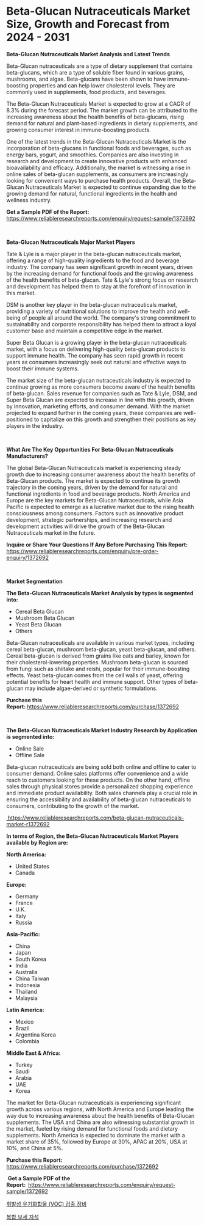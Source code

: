 <p><h1>Beta-Glucan Nutraceuticals Market Size, Growth and Forecast from 2024 - 2031</h1></p><p><strong>Beta-Glucan Nutraceuticals Market Analysis and Latest Trends</strong></p>
<p><p>Beta-Glucan nutraceuticals are a type of dietary supplement that contains beta-glucans, which are a type of soluble fiber found in various grains, mushrooms, and algae. Beta-glucans have been shown to have immune-boosting properties and can help lower cholesterol levels. They are commonly used in supplements, food products, and beverages.</p><p>The Beta-Glucan Nutraceuticals Market is expected to grow at a CAGR of 8.3% during the forecast period. The market growth can be attributed to the increasing awareness about the health benefits of beta-glucans, rising demand for natural and plant-based ingredients in dietary supplements, and growing consumer interest in immune-boosting products.</p><p>One of the latest trends in the Beta-Glucan Nutraceuticals Market is the incorporation of beta-glucans in functional foods and beverages, such as energy bars, yogurt, and smoothies. Companies are also investing in research and development to create innovative products with enhanced bioavailability and efficacy. Additionally, the market is witnessing a rise in online sales of beta-glucan supplements, as consumers are increasingly looking for convenient ways to purchase health products. Overall, the Beta-Glucan Nutraceuticals Market is expected to continue expanding due to the growing demand for natural, functional ingredients in the health and wellness industry.</p></p>
<p><strong>Get a Sample PDF of the Report:&nbsp;</strong> <a href="https://www.reliableresearchreports.com/enquiry/request-sample/1372692">https://www.reliableresearchreports.com/enquiry/request-sample/1372692</a></p>
<p>&nbsp;</p>
<p><strong>Beta-Glucan Nutraceuticals Major Market Players</strong></p>
<p><p>Tate & Lyle is a major player in the beta-glucan nutraceuticals market, offering a range of high-quality ingredients to the food and beverage industry. The company has seen significant growth in recent years, driven by the increasing demand for functional foods and the growing awareness of the health benefits of beta-glucan. Tate & Lyle's strong focus on research and development has helped them to stay at the forefront of innovation in this market.</p><p>DSM is another key player in the beta-glucan nutraceuticals market, providing a variety of nutritional solutions to improve the health and well-being of people all around the world. The company's strong commitment to sustainability and corporate responsibility has helped them to attract a loyal customer base and maintain a competitive edge in the market.</p><p>Super Beta Glucan is a growing player in the beta-glucan nutraceuticals market, with a focus on delivering high-quality beta-glucan products to support immune health. The company has seen rapid growth in recent years as consumers increasingly seek out natural and effective ways to boost their immune systems.</p><p>The market size of the beta-glucan nutraceuticals industry is expected to continue growing as more consumers become aware of the health benefits of beta-glucan. Sales revenue for companies such as Tate & Lyle, DSM, and Super Beta Glucan are expected to increase in line with this growth, driven by innovation, marketing efforts, and consumer demand. With the market projected to expand further in the coming years, these companies are well-positioned to capitalize on this growth and strengthen their positions as key players in the industry.</p></p>
<p>&nbsp;</p>
<p><strong>What Are The Key Opportunities For Beta-Glucan Nutraceuticals Manufacturers?</strong></p>
<p><p>The global Beta-Glucan Nutraceuticals market is experiencing steady growth due to increasing consumer awareness about the health benefits of Beta-Glucan products. The market is expected to continue its growth trajectory in the coming years, driven by the demand for natural and functional ingredients in food and beverage products. North America and Europe are the key markets for Beta-Glucan Nutraceuticals, while Asia Pacific is expected to emerge as a lucrative market due to the rising health consciousness among consumers. Factors such as innovative product development, strategic partnerships, and increasing research and development activities will drive the growth of the Beta-Glucan Nutraceuticals market in the future.</p></p>
<p><strong>Inquire or Share Your Questions If Any Before Purchasing This Report:</strong> <a href="https://www.reliableresearchreports.com/enquiry/pre-order-enquiry/1372692">https://www.reliableresearchreports.com/enquiry/pre-order-enquiry/1372692</a></p>
<p>&nbsp;</p>
<p><strong>Market Segmentation</strong></p>
<p><strong>The Beta-Glucan Nutraceuticals Market Analysis by types is segmented into:</strong></p>
<p><ul><li>Cereal Beta Glucan</li><li>Mushroom Beta Glucan</li><li>Yeast Beta Glucan</li><li>Others</li></ul></p>
<p><p>Beta-Glucan nutraceuticals are available in various market types, including cereal beta-glucan, mushroom beta-glucan, yeast beta-glucan, and others. Cereal beta-glucan is derived from grains like oats and barley, known for their cholesterol-lowering properties. Mushroom beta-glucan is sourced from fungi such as shiitake and reishi, popular for their immune-boosting effects. Yeast beta-glucan comes from the cell walls of yeast, offering potential benefits for heart health and immune support. Other types of beta-glucan may include algae-derived or synthetic formulations.</p></p>
<p><strong>Purchase this Report:&nbsp;</strong><a href="https://www.reliableresearchreports.com/purchase/1372692">https://www.reliableresearchreports.com/purchase/1372692</a></p>
<p>&nbsp;</p>
<p><strong>The Beta-Glucan Nutraceuticals Market Industry Research by Application is segmented into:</strong></p>
<p><ul><li>Online Sale</li><li>Offline Sale</li></ul></p>
<p><p>Beta-glucan nutraceuticals are being sold both online and offline to cater to consumer demand. Online sales platforms offer convenience and a wide reach to customers looking for these products. On the other hand, offline sales through physical stores provide a personalized shopping experience and immediate product availability. Both sales channels play a crucial role in ensuring the accessibility and availability of beta-glucan nutraceuticals to consumers, contributing to the growth of the market.</p></p>
<p><a href="https://www.reliableresearchreports.com/beta-glucan-nutraceuticals-market-r1372692">&nbsp;https://www.reliableresearchreports.com/beta-glucan-nutraceuticals-market-r1372692</a></p>
<p><strong>In terms of Region, the Beta-Glucan Nutraceuticals Market Players available by Region are:</strong></p>
<p>
    <p> <strong> North America: </strong>
        <ul>
            <li>United States</li>
            <li>Canada</li>
        </ul>
        </p> 
    <p> <strong> Europe: </strong>
        <ul>
            <li>Germany</li>
            <li>France</li>
            <li>U.K.</li>
            <li>Italy</li>
            <li>Russia</li>
        </ul>
        </p> 
    <p> <strong> Asia-Pacific: </strong>
        <ul>
            <li>China</li>
            <li>Japan</li>
            <li>South Korea</li>
            <li>India</li>
            <li>Australia</li>
            <li>China Taiwan</li>
            <li>Indonesia</li>
            <li>Thailand</li>
            <li>Malaysia</li>
        </ul>
        </p> 
    <p> <strong> Latin America: </strong>
        <ul>
            <li>Mexico</li>
            <li>Brazil</li>
            <li>Argentina Korea</li>
            <li>Colombia</li>
        </ul>
        </p> 
    <p> <strong> Middle East & Africa: </strong>
        <ul>
            <li>Turkey</li>
            <li>Saudi</li>
            <li>Arabia</li>
            <li>UAE</li>
            <li>Korea</li>
        </ul>
    </p>
    </p>
<p><p>The market for Beta-Glucan nutraceuticals is experiencing significant growth across various regions, with North America and Europe leading the way due to increasing awareness about the health benefits of Beta-Glucan supplements. The USA and China are also witnessing substantial growth in the market, fueled by rising demand for functional foods and dietary supplements. North America is expected to dominate the market with a market share of 35%, followed by Europe at 30%, APAC at 20%, USA at 10%, and China at 5%.</p></p>
<p><strong>Purchase this Report: </strong><a href="https://www.reliableresearchreports.com/purchase/1372692">https://www.reliableresearchreports.com/purchase/1372692</a></p>
<p>&nbsp;<strong>Get a Sample PDF of the Report:&nbsp;&nbsp;</strong><a href="https://www.reliableresearchreports.com/enquiry/request-sample/1372692">https://www.reliableresearchreports.com/enquiry/request-sample/1372692</a></p>
<p><strong></strong></p>
<p><p><a href="https://medium.com/@eltaroberts01/%ED%9C%98%EB%B0%9C%EC%84%B1-%EC%9C%A0%EA%B8%B0-%ED%99%94%ED%95%A9%EB%AC%BC-voc-%ED%83%90%EC%A7%80-%EC%9E%A5%EB%B9%84-%EC%8B%9C%EC%9E%A5-%EC%8B%9C%EC%9E%A5-cagr-%EC%8B%9C%EC%9E%A5-%EB%8F%99%ED%96%A5-%EB%B0%8F-%EC%84%B1%EC%9E%A5-%EC%A0%84%EB%9E%B5%EC%97%90-%EB%8C%80%ED%95%9C-%ED%86%B5%EC%B0%B0%EB%A0%A5-494f96d0397e">휘발성 유기화합물 (VOC) 검출 장비</a></p><p><a href="https://medium.com/@tammyholmes1955/%EB%B3%B5%ED%95%A9-%EA%B2%B0%ED%95%A9-%EC%9E%90%EC%84%9D-%EC%8B%9C%EC%9E%A5-%EC%A7%80%ED%91%9C-%ED%95%B4%EB%8F%85-%EC%8B%9C%EC%9E%A5-%EC%A0%90%EC%9C%A0%EC%9C%A8-%ED%8A%B8%EB%A0%8C%EB%93%9C-%EB%B0%8F-%EC%84%B1%EC%9E%A5-%ED%8C%A8%ED%84%B4-2619180a0c05">복합 보세 자석</a></p></p>